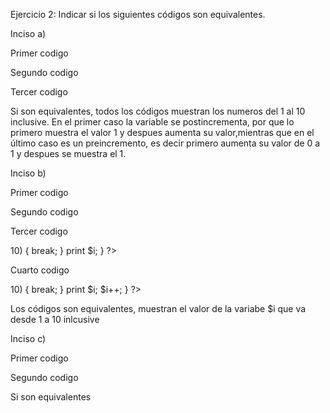 Ejercicio 2:
Indicar si los siguientes códigos son equivalentes.

Inciso a)

Primer codigo
<?php
$i = 1;
while ($i <= 10) {
 print $i++; 
}
?>

Segundo codigo 
<?php
$i = 1;
while ($i <= 10):
 print $i;
 $i++;
endwhile;
?>

Tercer codigo
<?php
$i = 0;
do {
 print ++$i;
} while ($i<10);
?>

Si son equivalentes, todos los códigos muestran los numeros del 1 al 10 inclusive. En el primer caso la variable se postincrementa, por que lo primero muestra el valor 1 y despues aumenta su valor,mientras que en el último caso es un preincremento, es decir primero aumenta su valor de 0 a 1 y despues se muestra el 1.

Inciso b)

Primer codigo
<?php
for ($i = 1; $i <= 10; $i++) {
 print $i;
}
?>

Segundo codigo
<?php
for ($i = 1; $i <= 10; print $i, $i++) ;
?>

Tercer codigo
<?php
for ($i = 1; ;$i++) {
 if ($i > 10) {
 break;
 }
 print $i;
}
?>

Cuarto codigo
<?php
$i = 1;
for (;;) {
 if ($i > 10) {
 break;
 }
 print $i;
 $i++;
}
?>

Los códigos son equivalentes, muestran el valor de la variabe $i que va desde 1 a 10 inlcusive

Inciso c)

Primer codigo
<?php
…
…
if ($i == 0) {
 print "i equals 0";
} elseif ($i == 1) {
 print "i equals 1";
} elseif ($i == 2) {
 print "i equals 2";
}
?>

Segundo codigo
<?php
…
…
switch ($i) {
 case 0:
 print "i equals 0";
 break;
 case 1:
 print "i equals 1";
 break;
 case 2:
 print "i equals 2";
 break;
}
?>

Si son equivalentes